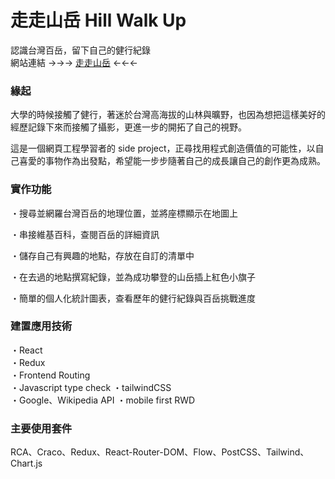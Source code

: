 # 走走山岳 Hill Walk Up

認識台灣百岳，留下自己的健行紀錄  
網站連結 →→→ [走走山岳](https://hill-walk-up.vercel.app/) ←←←

### 緣起

大學的時候接觸了健行，著迷於台灣高海拔的山林與曠野，也因為想把這樣美好的經歷記錄下來而接觸了攝影，更進一步的開拓了自己的視野。

這是一個網頁工程學習者的 side project，正尋找用程式創造價值的可能性，以自己喜愛的事物作為出發點，希望能一步步隨著自己的成長讓自己的創作更為成熟。

### 實作功能

・搜尋並網羅台灣百岳的地理位置，並將座標顯示在地圖上

・串接維基百科，查閱百岳的詳細資訊

・儲存自己有興趣的地點，存放在自訂的清單中

・在去過的地點撰寫紀錄，並為成功攀登的山岳插上紅色小旗子

・簡單的個人化統計圖表，查看歷年的健行紀錄與百岳挑戰進度

### 建置應用技術

・React  
・Redux  
・Frontend Routing  
・Javascript type check
・tailwindCSS  
・Google、Wikipedia API
・mobile first RWD

### 主要使用套件

RCA、Craco、Redux、React-Router-DOM、Flow、PostCSS、Tailwind、Chart.js
